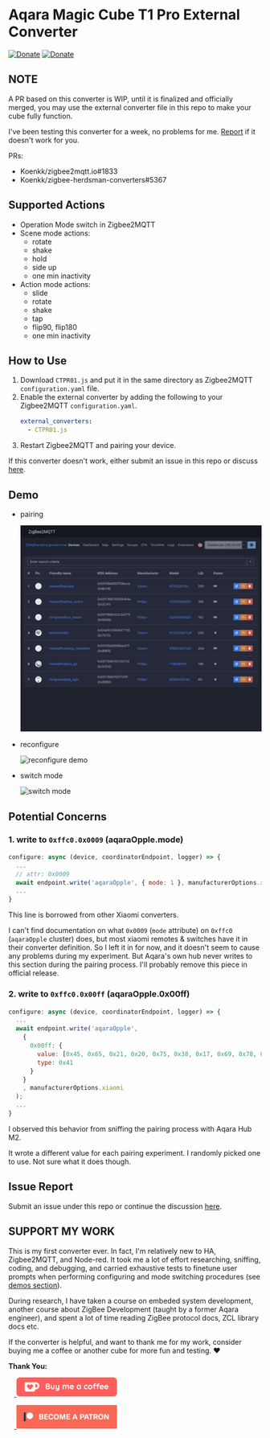 # Aqara Magic Cube T1 Pro External Converter 
[![Donate](https://img.shields.io/badge/Donate-ko--fi-ff5e5b)](https://ko-fi.com/jjpro)
[![Donate](https://img.shields.io/badge/Donate-patreon-brightgreen)](https://patreon.com/jjpro)

## NOTE

A PR based on this converter is WIP, until it is finalized and officially merged, you may use the external converter file in this repo to make your cube fully function. 

I've been testing this converter for a week, no problems for me. [Report](#issue-report) if it doesn't work for you. 

PRs: 
- Koenkk/zigbee2mqtt.io#1833
- Koenkk/zigbee-herdsman-converters#5367


## Supported Actions

- Operation Mode switch in Zigbee2MQTT
- Scene mode actions: 
  - rotate 
  - shake
  - hold
  - side up 
  - one min inactivity
- Action mode actions: 
  - slide
  - rotate
  - shake
  - tap
  - flip90, flip180
  - one min inactivity

## How to Use 

1. Download `CTPR01.js` and put it in the same directory as Zigbee2MQTT `configuration.yaml` file. 
2. Enable the external converter by adding the following to your Zigbee2MQTT `configuration.yaml`. 
    ```yml
    external_converters:
      - CTPR01.js
    ```
3. Restart Zigbee2MQTT and pairing your device.

If this converter doesn't work, either submit an issue in this repo or discuss [here](https://github.com/Koenkk/zigbee2mqtt/issues/15652).

## Demo 

- pairing

  ![pairing demo](assets/demo__pairing.gif)

- reconfigure 

  ![reconfigure demo](assets/demo__reconfigure-1.gif)
  
- switch mode

  ![switch mode](assets/demo__switch_mode-1.gif)


## Potential Concerns

### 1. write to `0xffc0.0x0009` (aqaraOpple.mode)

```js
configure: async (device, coordinatorEndpoint, logger) => {
  ...
  // attr: 0x0009
  await endpoint.write('aqaraOpple', { mode: 1 }, manufacturerOptions.xiaomi);
  ...
}
```
This line is borrowed from other Xiaomi converters.

I can't find documentation on what `0x0009` (`mode` attribute) on `0xffc0` (`aqaraOpple` cluster) does, but most xiaomi remotes & switches have it in their converter definition. So I left it in for now, and it doesn't seem to cause any problems during my experiment. But Aqara's own hub never writes to this section during the pairing process. I'll probably remove this piece in official release. 


### 2. write to `0xffc0.0x00ff` (aqaraOpple.0x00ff)

```js
configure: async (device, coordinatorEndpoint, logger) => {
  ...
  await endpoint.write('aqaraOpple',
    {
      0x00ff: {
        value: [0x45, 0x65, 0x21, 0x20, 0x75, 0x38, 0x17, 0x69, 0x78, 0x53, 0x89, 0x51, 0x13, 0x16, 0x49, 0x58],
        type: 0x41
      }
    }
    , manufacturerOptions.xiaomi
  );
  ...
}
```

I observed this behavior from sniffing the pairing process with Aqara Hub M2. 

It wrote a different value for each pairing experiment. I randomly picked one to use. Not sure what it does though. 

## Issue Report 

Submit an issue under this repo or continue the discussion [here](https://github.com/Koenkk/zigbee2mqtt/issues/15652).


## SUPPORT MY WORK

This is my first converter ever. In fact, I'm relatively new to HA, Zigbee2MQTT, and Node-red. It took me a lot of effort researching, sniffing, coding, and debugging, and carried exhaustive tests to finetune user prompts when performing configuring and mode switching procedures (see [demos section](#demo)). 

During research, I have taken a course on embeded system development, another course about ZigBee Development (taught by a former Aqara engineer), and spent a lot of time reading ZigBee protocol docs, ZCL library docs etc. 

If the converter is helpful, and want to thank me for my work, consider buying me a coffee or another cube for more fun and testing. ❤️

**Thank You:**

<p>
  &nbsp;&nbsp;&nbsp;<a href="https://ko-fi.com/jjpro">
    <img src="assets/124lxlp-0.webp" width=200 />
  </a>
</p>
<p>
  &nbsp;&nbsp;&nbsp;<a href="https://patreon.com/jjpro">
    <img src="assets/124lx7c-0.jpg" width=200 />
  </a>
</p>